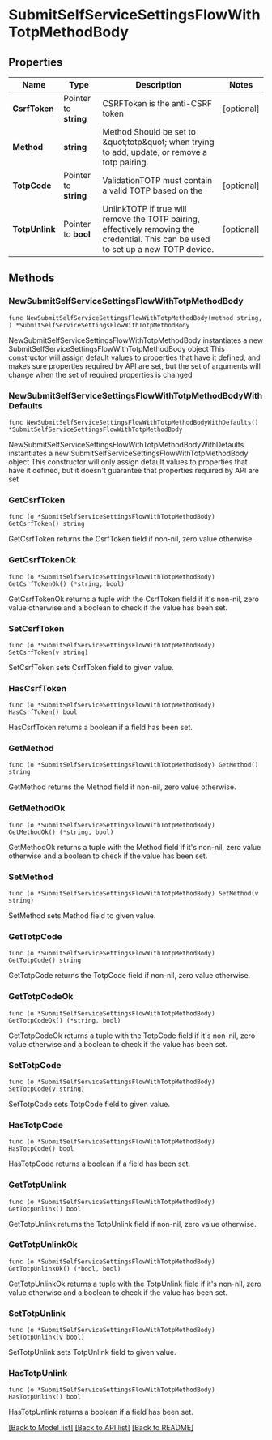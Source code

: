 # SubmitSelfServiceSettingsFlowWithTotpMethodBody

## Properties

Name | Type | Description | Notes
------------ | ------------- | ------------- | -------------
**CsrfToken** | Pointer to **string** | CSRFToken is the anti-CSRF token | [optional] 
**Method** | **string** | Method  Should be set to \&quot;totp\&quot; when trying to add, update, or remove a totp pairing. | 
**TotpCode** | Pointer to **string** | ValidationTOTP must contain a valid TOTP based on the | [optional] 
**TotpUnlink** | Pointer to **bool** | UnlinkTOTP if true will remove the TOTP pairing, effectively removing the credential. This can be used to set up a new TOTP device. | [optional] 

## Methods

### NewSubmitSelfServiceSettingsFlowWithTotpMethodBody

`func NewSubmitSelfServiceSettingsFlowWithTotpMethodBody(method string, ) *SubmitSelfServiceSettingsFlowWithTotpMethodBody`

NewSubmitSelfServiceSettingsFlowWithTotpMethodBody instantiates a new SubmitSelfServiceSettingsFlowWithTotpMethodBody object
This constructor will assign default values to properties that have it defined,
and makes sure properties required by API are set, but the set of arguments
will change when the set of required properties is changed

### NewSubmitSelfServiceSettingsFlowWithTotpMethodBodyWithDefaults

`func NewSubmitSelfServiceSettingsFlowWithTotpMethodBodyWithDefaults() *SubmitSelfServiceSettingsFlowWithTotpMethodBody`

NewSubmitSelfServiceSettingsFlowWithTotpMethodBodyWithDefaults instantiates a new SubmitSelfServiceSettingsFlowWithTotpMethodBody object
This constructor will only assign default values to properties that have it defined,
but it doesn't guarantee that properties required by API are set

### GetCsrfToken

`func (o *SubmitSelfServiceSettingsFlowWithTotpMethodBody) GetCsrfToken() string`

GetCsrfToken returns the CsrfToken field if non-nil, zero value otherwise.

### GetCsrfTokenOk

`func (o *SubmitSelfServiceSettingsFlowWithTotpMethodBody) GetCsrfTokenOk() (*string, bool)`

GetCsrfTokenOk returns a tuple with the CsrfToken field if it's non-nil, zero value otherwise
and a boolean to check if the value has been set.

### SetCsrfToken

`func (o *SubmitSelfServiceSettingsFlowWithTotpMethodBody) SetCsrfToken(v string)`

SetCsrfToken sets CsrfToken field to given value.

### HasCsrfToken

`func (o *SubmitSelfServiceSettingsFlowWithTotpMethodBody) HasCsrfToken() bool`

HasCsrfToken returns a boolean if a field has been set.

### GetMethod

`func (o *SubmitSelfServiceSettingsFlowWithTotpMethodBody) GetMethod() string`

GetMethod returns the Method field if non-nil, zero value otherwise.

### GetMethodOk

`func (o *SubmitSelfServiceSettingsFlowWithTotpMethodBody) GetMethodOk() (*string, bool)`

GetMethodOk returns a tuple with the Method field if it's non-nil, zero value otherwise
and a boolean to check if the value has been set.

### SetMethod

`func (o *SubmitSelfServiceSettingsFlowWithTotpMethodBody) SetMethod(v string)`

SetMethod sets Method field to given value.


### GetTotpCode

`func (o *SubmitSelfServiceSettingsFlowWithTotpMethodBody) GetTotpCode() string`

GetTotpCode returns the TotpCode field if non-nil, zero value otherwise.

### GetTotpCodeOk

`func (o *SubmitSelfServiceSettingsFlowWithTotpMethodBody) GetTotpCodeOk() (*string, bool)`

GetTotpCodeOk returns a tuple with the TotpCode field if it's non-nil, zero value otherwise
and a boolean to check if the value has been set.

### SetTotpCode

`func (o *SubmitSelfServiceSettingsFlowWithTotpMethodBody) SetTotpCode(v string)`

SetTotpCode sets TotpCode field to given value.

### HasTotpCode

`func (o *SubmitSelfServiceSettingsFlowWithTotpMethodBody) HasTotpCode() bool`

HasTotpCode returns a boolean if a field has been set.

### GetTotpUnlink

`func (o *SubmitSelfServiceSettingsFlowWithTotpMethodBody) GetTotpUnlink() bool`

GetTotpUnlink returns the TotpUnlink field if non-nil, zero value otherwise.

### GetTotpUnlinkOk

`func (o *SubmitSelfServiceSettingsFlowWithTotpMethodBody) GetTotpUnlinkOk() (*bool, bool)`

GetTotpUnlinkOk returns a tuple with the TotpUnlink field if it's non-nil, zero value otherwise
and a boolean to check if the value has been set.

### SetTotpUnlink

`func (o *SubmitSelfServiceSettingsFlowWithTotpMethodBody) SetTotpUnlink(v bool)`

SetTotpUnlink sets TotpUnlink field to given value.

### HasTotpUnlink

`func (o *SubmitSelfServiceSettingsFlowWithTotpMethodBody) HasTotpUnlink() bool`

HasTotpUnlink returns a boolean if a field has been set.


[[Back to Model list]](../README.md#documentation-for-models) [[Back to API list]](../README.md#documentation-for-api-endpoints) [[Back to README]](../README.md)


